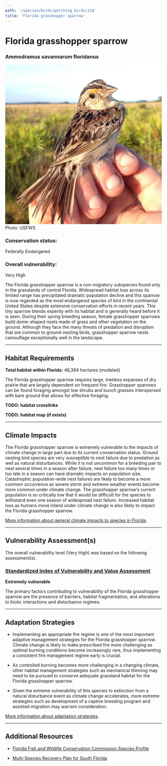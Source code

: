 ```yaml
---
path: '/species/birds/perching_birds/118'
title: 'Florida grasshopper sparrow'
---
```


# Florida grasshopper sparrow

### Ammodramus savannarum floridanus

<div id="TopSection">

<div class="header-photo"><img src="118.jpg" alt="Photo for Florida grasshopper sparrow"/>
<figcaption>Photo: USFWS</figcaption></div>

<div>

### Conservation status:

Federally Endangered

### Overall vulnerability:

Very High

</div>
</div>

The Florida grasshopper sparrow is a non-migratory subspecies found only in the grasslands of central Florida.  Widespread habitat loss across its limited range has precipitated dramatic population decline and this sparrow is now regarded as the most endangered species of bird in the continental United States despite extensive conservation efforts in recent years.  This tiny sparrow blends expertly with its habitat and is generally heard before it is seen.  During their spring breeding season, female grasshopper sparrows build dome-shaped nests made of grass and other vegetation on the ground.  Although they face the many threats of predation and disruption that are common to ground-nesting birds, grasshopper sparrow nests camouflage exceptionally well in the landscape.

<hr />

## Habitat Requirements

**Total habitat within Florida:** 46,364 hectares (modeled)

The Florida grasshopper sparrow requires large, treeless expanses of dry prairie that are largely dependent on frequent fire.  Grasshopper sparrows can be found foraging amongst low shrubs and bunch grasses interspersed with bare ground that allows for effective foraging.

**TODO: habitat crosslinks**

**TODO: habitat map (if exists)**

<hr />

## Climate Impacts

The Florida grasshopper sparrow is extremely vulnerable to the impacts of climate change in large part due to its current conservation status.  Ground nesting bird species are very susceptible to nest failure due to predation as well as natural disturbances.  While it is not uncommon for a breeding pair to nest several times in a season after failure, nest failure too many times or too late in a season can have dramatic impacts on population size.  Catastrophic population-wide nest failures are likely to become a more common occurrence as severe storm and extreme weather events become more common under climate change.  The grasshopper sparrow’s current population is so critically low that it would be difficult for the species to withstand even one season of widespread nest failure.  Increased habitat loss as humans move inland under climate change is also likely to impact the Florida grasshopper sparrow.

[More information about general climate impacts to species in Florida](/impacts/species).



<hr />

## Vulnerability Assessment(s)

The overall vulnerability level (Very High) was based on the following assessment(s).
#### 
<div class="vulnerability-header">
<h3><a href="/impacts/vulnerability/sivva/species">Standardized Index of Vulnerability and Value Assessment</a></h3>
<b class="extreme">Extremely vulnerable</b>
</div> 

The primary factors contributing to vulnerability of the Florida grasshopper sparrow are  the presence of barriers, habitat fragmentation, and alterations to biotic interactions and disturbance regimes.


<hr />

## Adaptation Strategies

- Implementing an appropriate fire regime is one of the most important adaptive management strategies for the Florida grasshopper sparrow.  Climate change is likely to make prescribed fire more challenging as optimal burning conditions become increasingly rare, thus implementing a consistent fire management regime early is crucial.

- As controlled burning becomes more challenging in a changing climate, other habitat management strategies such as mechanical thinning may need to be pursued to conserve adequate grassland habitat for the Florida grasshopper sparrow.

- Given the extreme vulnerability of this species to extinction from a natural disturbance event as climate change accelerates, more extreme strategies such as development of a captive breeding program and assisted migration may warrant consideration.

[More information about adaptation strategies](/strategies).

<hr />


## Additional Resources

- [Florida Fish and Wildlife Conservation Commission Species Profile](https://myfwc.com/wildlifehabitats/profiles/birds/songbirds/florida-grasshopper-sparrow/)

- [Multi-Species Recovery Plan for South Florida](https://ecos.fws.gov/docs/recovery_plan/sfl_msrp/SFL_MSRP_Species.pdf)
